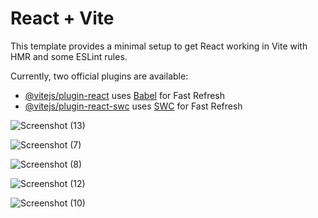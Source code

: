 # React + Vite

This template provides a minimal setup to get React working in Vite with HMR and some ESLint rules.

Currently, two official plugins are available:

- [@vitejs/plugin-react](https://github.com/vitejs/vite-plugin-react/blob/main/packages/plugin-react/README.md) uses [Babel](https://babeljs.io/) for Fast Refresh
- [@vitejs/plugin-react-swc](https://github.com/vitejs/vite-plugin-react-swc) uses [SWC](https://swc.rs/) for Fast Refresh

![Screenshot (13)](https://github.com/Shanaka-Git-Hub/Project-One/assets/144774938/41d61b68-22a6-48dd-8e70-6d8ab95ee839)

![Screenshot (7)](https://github.com/Shanaka-Git-Hub/Project-One/assets/144774938/897fc94a-a1e6-4ea7-8b2a-e1ce81ad1965)

![Screenshot (8)](https://github.com/Shanaka-Git-Hub/Project-One/assets/144774938/1723d6a9-fc9a-4096-a13d-78f9a39f9415)

![Screenshot (12)](https://github.com/Shanaka-Git-Hub/Project-One/assets/144774938/51102f3f-de38-47d0-97d9-03ae976b06ff)

![Screenshot (10)](https://github.com/Shanaka-Git-Hub/Project-One/assets/144774938/0b0d4538-a607-47c6-afa3-1d76e1f1a738)
